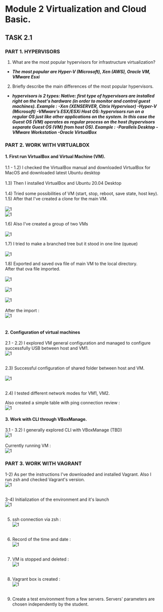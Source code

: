 # Module 2 Virtualization and Cloud Basic.

## TASK 2.1

### PART 1. HYPERVISORS

1. What are the most popular hypervisors for infrastructure virtualization?

- **_The most popular are Hyper-V (Microsoft), Xen (AWS), Oracle VM, VMware Esxi_**

2. Briefly describe the main differences of the most popular hypervisors.

- **_hypervisors is 2 types:
  Native: first type of hypervisors are installed right on the host's hardware (in order to monitor and control guest machines). Example :
  -Xen (XENSERVER, Citrix Hypervisor)
  -Hyper-V (Microsoft)
  -VMware’s ESX/ESXi
  Host OS: hypervisors run on a regular OS just like other applications on the system. In this case the Guest OS (VM) operates as regular process on the host (hypervisors separate Guest OS (VM) from host OS). Example :
  -Parallels Desktop
  -VMware Workstation
  -Oracle VirtualBox_**

### PART 2. WORK WITH VIRTUALBOX

#### 1. First run VirtualBox and Virtual Machine (VM).

1.1 - 1.2) I checked the VirtualBox manual and downloaded VirtualBox for MacOS and downloaded latest Ubuntu desktop</br></br>
1.3) Then I installed VirtualBox and Ubuntu 20.04 Desktop </br></br>
1.4) Tried some possibilities of VM (start, stop, reboot, save state, host key).</br>
1.5) After that I've created a clone for the main VM.</br></br>
![1](./screenshots/1.1.png)</br>
![1](./screenshots/1.2.png)</br>

1.6) Also I've created a group of two VMs</br></br>
![1](./screenshots/1.6.png)</br>

1.7) I tried to make a branched tree but it stood in one line (queue)</br></br>
![1](./screenshots/1.7.png)</br>

1.8) Exported and saved ova file of main VM to the local directory.</br>
After that ova file imported.</br></br>
![1](./screenshots/1.8.png)</br></br>
![1](./screenshots/1.8.1.png)</br></br>
![1](./screenshots/1.8.2.png)</br></br>
After the import :</br>
![1](./screenshots/1.8.3.png)</br></br>

#### 2. Configuration of virtual machines

2.1 - 2.2) I explored VM general configuration and managed to configure successfully USB between host and VM1.</br>
![1](./screenshots/2.2.png)</br></br>

2.3) Successful configuration of shared folder between host and VM.</br></br>
![1](./screenshots/2.3.png)</br></br>

2.4) I tested different network modes for VM1, VM2.</br>

Also created a simple table with ping connection review :</br>
![1](./screenshots/2.4.2.png)</br>

#### 3. Work with CLI through VBoxManage.</br>

3.1 - 3.2) I generally explored CLI with VBoxManage (TBD)</br>
![1](./screenshots/3.1.png)</br></br>
Currently running VM :</br>
![1](./screenshots/3.2.png)</br>

### PART 3. WORK WITH VAGRANT

1-2) As per the instructions I've downloaded and installed Vagrant. Also I run zsh and checked Vagrant's version.</br>
![1](./screenshots/4.1.png)</br></br>

3-4) Initialization of the environment and it's launch</br>
![1](./screenshots/4.2.png)</br></br>

5. ssh connection via zsh : </br>
   ![1](./screenshots/4.3.png)</br></br>

6. Record of the time and date : </br>
   ![1](./screenshots/4.4.png)</br></br>

7. VM is stopped and deleted : </br>
   ![1](./screenshots/4.5.png)</br></br>

8. Vagrant box is created : </br>
   ![1](./screenshots/4.6.png)</br></br>

9. Create a test environment from a few servers. Servers' parameters
   are chosen independently by the student.
   </br>
